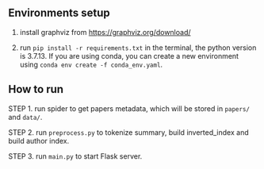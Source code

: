 ## Environments setup

1. install graphviz from https://graphviz.org/download/

2. run `pip install -r requirements.txt` in the terminal, the python version is 3.7.13. If you are using conda, you can create a new environment using `conda env create -f conda_env.yaml`.

## How to run

STEP 1. run spider to get papers metadata, which will be stored in `papers/` and `data/`.

STEP 2. run `preprocess.py` to tokenize summary, build inverted_index and build author index.

STEP 3. run `main.py` to start Flask server.